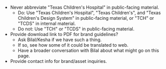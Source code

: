 * Never abbreviate "Texas Children's Hospital" in public-facing material.
    * Do: Use "Texas Children's Hospital", "Texas Children's", and "Texas Children's Design System" in public-facing material, or "TCH" or "TCDS" in internal material.
    * Do not: Use "TCH" or "TCDS" in public-facing material.
* Provide download link to PDF for brand guidelines?
    * Ask Bilal/Kesha if we have such a thing.
    * If so, see how some of it could be translated to web.
    * Have a broader conversation with Bilal about what might go on this page.
* Provide contact info for brand/asset inquiries.